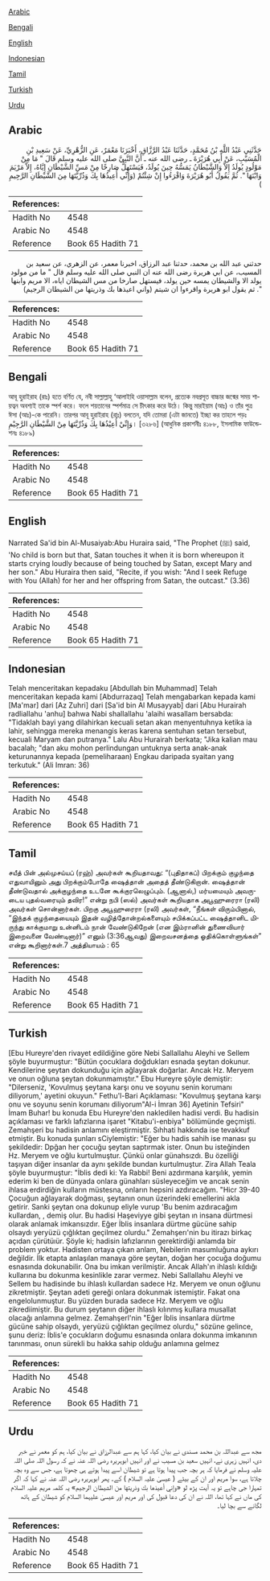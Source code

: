 [Arabic](#arabic)

[Bengali](#bengali)

[English](#english)

[Indonesian](#indonesian)

[Tamil](#tamil)

[Turkish](#turkish)

[Urdu](#urdu)

## Arabic


<div dir="rtl" lang="ar" style={{fontSize:'larger',backgroundColor:'#f8f9fa',padding:20}}>
حَدَّثَنِي عَبْدُ اللَّهِ بْنُ مُحَمَّدٍ، حَدَّثَنَا عَبْدُ الرَّزَّاقِ، أَخْبَرَنَا مَعْمَرٌ، عَنِ الزُّهْرِيِّ، عَنْ سَعِيدِ بْنِ الْمُسَيَّبِ، عَنْ أَبِي هُرَيْرَةَ ـ رضى الله عنه ـ أَنَّ النَّبِيَّ صلى الله عليه وسلم قَالَ ‏"‏ مَا مِنْ مَوْلُودٍ يُولَدُ إِلاَّ وَالشَّيْطَانُ يَمَسُّهُ حِينَ يُولَدُ، فَيَسْتَهِلُّ صَارِخًا مِنْ مَسِّ الشَّيْطَانِ إِيَّاهُ، إِلاَّ مَرْيَمَ وَابْنَهَا ‏"‏‏.‏ ثُمَّ يَقُولُ أَبُو هُرَيْرَةَ وَاقْرَءُوا إِنْ شِئْتُمْ ‏(‏وَإِنِّي أُعِيذُهَا بِكَ وَذُرِّيَّتَهَا مِنَ الشَّيْطَانِ الرَّجِيمِ ‏)‏
</div>
<div style={{backgroundColor:'#f8f9fa',padding:20, marginBottom: 10}}><table> <thead> <tr> <th>References:</th> <th></th> </tr> </thead> <tbody><tr><td>Hadith No</td><td>4548</td></tr><tr><td>Arabic No</td><td>4548</td></tr><tr><td>Reference</td><td>Book 65 Hadith 71</td></tr></tbody></table></div>


<div dir="rtl" lang="ar" style={{fontSize:'larger',backgroundColor:'#f8f9fa',padding:20}}>
حدثني عبد الله بن محمد، حدثنا عبد الرزاق، اخبرنا معمر، عن الزهري، عن سعيد بن المسيب، عن ابي هريرة رضى الله عنه ان النبي صلى الله عليه وسلم قال " ما من مولود يولد الا والشيطان يمسه حين يولد، فيستهل صارخا من مس الشيطان اياه، الا مريم وابنها ". ثم يقول ابو هريرة واقرءوا ان شيتم (واني اعيذها بك وذريتها من الشيطان الرجيم)
</div>
<div style={{backgroundColor:'#f8f9fa',padding:20, marginBottom: 10}}><table> <thead> <tr> <th>References:</th> <th></th> </tr> </thead> <tbody><tr><td>Hadith No</td><td>4548</td></tr><tr><td>Arabic No</td><td>4548</td></tr><tr><td>Reference</td><td>Book 65 Hadith 71</td></tr></tbody></table></div>

## Bengali


<div dir="ltr" lang="bn" style={{fontSize:'larger',backgroundColor:'#f8f9fa',padding:20}}>
আবূ হুরাইরাহ (রাঃ) হতে বর্ণিত যে, নবী সাল্লাল্লাহু ‘আলাইহি ওয়াসাল্লাম বলেন, প্রত্যেক নবপ্রসূত বাচ্চার জন্মের সময় শায়ত্বন অবশ্যই তাকে স্পর্শ করে। ফলে শয়তানের স্পর্শমাত্র সে চীৎকার করে উঠে। কিন্তু মারইয়াম (আঃ) ও তাঁর পুত্র ঈসা (আঃ)-কে পারেনি। তারপর আবূ হুরাইরাহ (রাঃ) বলতেন, যদি তোমরা (এটা জানতে) ইচ্ছা কর তাহলে পড়ঃ وَإِنِّيْ أُعِيْذُهَا بِكَ وَذُرِّيَّتَهَا مِنْ الشَّيْطَانِ الرَّجِيْمِ। [৩২৮৬] (আধুনিক প্রকাশনীঃ ৪১৮৮, ইসলামিক ফাউন্ডেশনঃ ৪১৮৯)
</div>
<div style={{backgroundColor:'#f8f9fa',padding:20, marginBottom: 10}}><table> <thead> <tr> <th>References:</th> <th></th> </tr> </thead> <tbody><tr><td>Hadith No</td><td>4548</td></tr><tr><td>Arabic No</td><td>4548</td></tr><tr><td>Reference</td><td>Book 65 Hadith 71</td></tr></tbody></table></div>

## English


<div dir="ltr" lang="en" style={{fontSize:'larger',backgroundColor:'#f8f9fa',padding:20}}>
Narrated Sa'id bin Al-Musaiyab:Abu Huraira said, "The Prophet (ﷺ) said, 'No child is born but that, Satan touches it when it is born whereupon it starts crying loudly because of being touched by Satan, except Mary and her son." Abu Huraira then said, "Recite, if you wish: "And I seek Refuge with You (Allah) for her and her offspring from Satan, the outcast." (3.36)
</div>
<div style={{backgroundColor:'#f8f9fa',padding:20, marginBottom: 10}}><table> <thead> <tr> <th>References:</th> <th></th> </tr> </thead> <tbody><tr><td>Hadith No</td><td>4548</td></tr><tr><td>Arabic No</td><td>4548</td></tr><tr><td>Reference</td><td>Book 65 Hadith 71</td></tr></tbody></table></div>

## Indonesian


<div dir="ltr" lang="id" style={{fontSize:'larger',backgroundColor:'#f8f9fa',padding:20}}>
Telah menceritakan kepadaku [Abdullah bin Muhammad] Telah menceritakan kepada kami [Abdurrazaq] Telah mengabarkan kepada kami [Ma'mar] dari [Az Zuhri] dari [Sa'id bin Al Musayyab] dari [Abu Hurairah radliallahu 'anhu] bahwa Nabi shallallahu 'alaihi wasallam bersabda: "Tidaklah bayi yang dilahirkan kecuali setan akan menyentuhnya ketika ia lahir, sehingga mereka menangis keras karena sentuhan setan tersebut, kecuali Maryam dan putranya." Lalu Abu Hurairah berkata; "Jika kalian mau bacalah; "dan aku mohon perlindungan untuknya serta anak-anak keturunannya kepada (pemeliharaan) Engkau daripada syaitan yang terkutuk." (Ali Imran: 36)
</div>
<div style={{backgroundColor:'#f8f9fa',padding:20, marginBottom: 10}}><table> <thead> <tr> <th>References:</th> <th></th> </tr> </thead> <tbody><tr><td>Hadith No</td><td>4548</td></tr><tr><td>Arabic No</td><td>4548</td></tr><tr><td>Reference</td><td>Book 65 Hadith 71</td></tr></tbody></table></div>

## Tamil


<div dir="ltr" lang="ta" style={{fontSize:'larger',backgroundColor:'#f8f9fa',padding:20}}>
சயீத் பின் அல்முசய்யப் (ரஹ்) அவர்கள் கூறியதாவது: “(புதிதாகப்) பிறக்கும் குழந்தை எதுவாயினும் அது பிறக்கும்போதே ஷைத்தான் அதைத் தீண்டுகிறான். ஷைத்தான் தீண்டுவதால் அக்குழந்தை உடனே கூக்குரலெழுப்பும். (ஆனால்,) மர்யமையும் அவருடைய புதல்வரையும் தவிர!” என்று நபி (ஸல்) அவர்கள் கூறியதாக அபூஹுரைரா (ரலி) அவர்கள் சொன்னார்கள். பிறகு அபூஹுரைரா (ரலி) அவர்கள், “நீங்கள் விரும்பினால், “இந்தக் குழந்தையையும் இதன் வழித்தோன்றல்களையும் சபிக்கப்பட்ட ஷைத்தானிட மிருந்து காக்குமாறு உன்னிடம் நான் வேண்டுகிறேன் (என இம்ரானின் துணைவியார் இறைவனை வேண்டினார்)” எனும் (3:36ஆவது) இறைவசனத்தை ஓதிக்கொள்ளுங்கள்” என்று கூறினார்கள்.7 அத்தியாயம் : 65
</div>
<div style={{backgroundColor:'#f8f9fa',padding:20, marginBottom: 10}}><table> <thead> <tr> <th>References:</th> <th></th> </tr> </thead> <tbody><tr><td>Hadith No</td><td>4548</td></tr><tr><td>Arabic No</td><td>4548</td></tr><tr><td>Reference</td><td>Book 65 Hadith 71</td></tr></tbody></table></div>

## Turkish


<div dir="ltr" lang="tr" style={{fontSize:'larger',backgroundColor:'#f8f9fa',padding:20}}>
[Ebu Hureyre'den rivayet edildiğine göre Nebi Sallallahu Aleyhi ve Sellem şöyle buyurmuştur: "Bütün çocuklara doğdukları esnada şeytan dokunur. Kendilerine şeytan dokunduğu için ağlayarak doğarlar. Ancak Hz. Meryem ve onun oğluna şeytan dokunmamıştır." Ebu Hureyre şöyle demiştir: "Dilerseniz, 'Kovulmuş şeytana karşı onu ve soyunu senin korumanı diliyorum,' ayetini okuyun." Fethu'l-Bari Açıklaması: "Kovulmuş şeytana karşı onu ve soyunu senin korumanı diliyorum"Al-i İmran 36] Ayetinin Tefsiri" İmam Buhar! bu konuda Ebu Hureyre'den nakledilen hadisi verdi. Bu hadisin açıklaması ve farklı lafızlarına işaret "Kitabu'i-enbiya" bölümünde geçmişti. Zemahşeri bu hadisin anlamını eleştirmiştir. Sıhhati hakkında ise tevakkuf etmiştir. Bu konuda şunları sCiylemiştir: "Eğer bu hadis sahih ise manası şu şekildedir: Dpğan her çocuğu şeytan saptırmak ister. Onun bu isteğinden Hz. Meryem ve oğlu kurtulmuştur. Çünkü onlar günahsızdı. Bu özelliği taşıyan diğer insanlar da aynı şekilde bundan kurtulmuştur. Zira Allah Teala şöyle buyurmuştur: "İblis dedi ki: Ya Rabbi! Beni azdırmana karşılık, yemin ederim ki ben de dünyada onlara günahları süsleyeceğim ve ancak senin ihlasa erdirdiğin kulların müstesna, onların hepsini azdıracağım. "Hicr 39-40 Çocuğun ağlayarak doğması, şeytanın onun üzerindeki emellerini akla getirir. Sanki şeytan ona dokunup eliyle vurup 'Bu benim azdıracağım kullardan, , demiş olur. Bu hadisi Haşeviyye gibi şeytan ın insana dürtmesi olarak anlamak imkansızdır. Eğer İblis insanlara dürtme gücüne sahip olsaydı yeryüzü çığlıktan geçilmez olurdu." Zemahşerı'nin bu itirazı birkaç açıdan çürütüıür. Şöyle ki; hadisin lafızlarının gerektirdiği anlamda bir problem yoktur. Hadisten ortaya çıkan anlam, Nebilerin masumluğuna aykırı değildir. İlk etapta anlaşılan manaya göre şeytan, doğan her çocuğa doğumu esnasında dokunabilir. Ona bu imkan verilmiştir. Ancak Allah'ın ihlaslı kıldığı kullarına bu dokunma kesinlikle zarar vermez. Nebi Sallallahu Aleyhi ve Sellem bu hadisinde bu ihlaslı kullardan sadece Hz. Meryem ve onun oğlunu zikretmiştir. Şeytan adeti gereği onlara dokunmak istemiştir. Fakat ona engelolunmuştur. Bu yüzden burada sadece Hz. Meryem ve oğlu zikrediimiştir. Bu durum şeytanın diğer ihlaslı kılınmış kullara musallat olacağı anlamına gelmez. Zemahşerl'nin "Eğer İblis insanlara dürtme gücüne sahip olsaydı, yeryüzü çığlıktan geçilmez olurdu," sözüne gelince, şunu deriz: İblis'e çocukların doğumu esnasında onlara dokunma imkanının tanınması, onun sürekli bu hakka sahip olduğu anlamına gelmez
</div>
<div style={{backgroundColor:'#f8f9fa',padding:20, marginBottom: 10}}><table> <thead> <tr> <th>References:</th> <th></th> </tr> </thead> <tbody><tr><td>Hadith No</td><td>4548</td></tr><tr><td>Arabic No</td><td>4548</td></tr><tr><td>Reference</td><td>Book 65 Hadith 71</td></tr></tbody></table></div>

## Urdu


<div dir="rtl" lang="ur" style={{fontSize:'larger',backgroundColor:'#f8f9fa',padding:20}}>
مجھ سے عبداللہ بن محمد مسندی نے بیان کیا، کہا ہم سے عبدالرزاق نے بیان کیا، ہم کو معمر نے خبر دی، انہیں زہری نے، انہیں سعید بن مسیب نے اور انہیں ابوہریرہ رضی اللہ عنہ نے کہ رسول اللہ صلی اللہ علیہ وسلم نے فرمایا کہ ہر بچہ جب پیدا ہوتا ہے تو شیطان اسے پیدا ہوتے ہی چھوتا ہے، جس سے وہ بچہ چلاتا ہے، سوا مریم اور ان کے بیٹے ( عیسیٰ علیہ السلام ) کے۔ پھر ابوہریرہ رضی اللہ عنہ نے کہا کہ اگر تمہارا جی چاہے تو یہ آیت پڑھ لو «وإني أعيذها بك وذريتها من الشيطان الرجيم» یہ کلمہ مریم علیہ السلام کی ماں نے کہا تھا، اللہ نے ان کی دعا قبول کی اور مریم اور عیسیٰ علیہما السلام کو شیطان کے ہاتھ لگانے سے بچا لیا۔
</div>
<div style={{backgroundColor:'#f8f9fa',padding:20, marginBottom: 10}}><table> <thead> <tr> <th>References:</th> <th></th> </tr> </thead> <tbody><tr><td>Hadith No</td><td>4548</td></tr><tr><td>Arabic No</td><td>4548</td></tr><tr><td>Reference</td><td>Book 65 Hadith 71</td></tr></tbody></table></div>